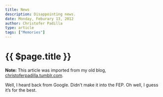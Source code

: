 ```yaml
---
title: News
description: Disappointing news.
date: Monday, Feburary 13, 2012
author: Christofer Padilla
type: article
tags: ["Memories"]
---
```


# {{ $page.title }}

<div class="info"><b>Note:</b> This article was imported from my old blog, <a href="https://christoferpadilla.tumblr.com/post/17590086291/news">christoferpadilla.tumblr.com</a>.</div>

Well, I heard back from Google. Didn’t make it into the FEP. Oh well, I guess it’s for the best.

<TagLinks />

<Comments />

